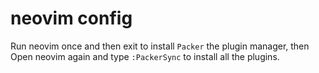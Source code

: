 # neovim config

Run neovim once and then exit to install `Packer` the plugin manager, then Open neovim again and type `:PackerSync` to install all the plugins.
